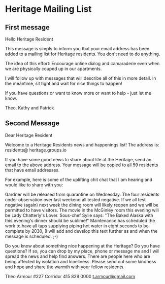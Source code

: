 # Heritage Mailing List



## First message

Hello Heritage Resident

This message is simply to inform you that your email address has been added to a mailing list for Heritage residents. You don't need to do anything.

The idea of this effort: Encourage online dialog and camaraderie even when we are physically couped up in our apartments.

I will follow up with messages that will describe all of this in more detail. In the meantime, sit tight and wait for nice things to happen!

If you have questions or want to know more or want to help - just let me know.

Theo, Kathy and Patrick




## Second Message


Dear Heritage Resident

Welcome to a Heritage Residents news and happenings list! The address is: residents@ heritage.groups.io

If you have some good news to share about life at the Heritage, send an email to the above address. Your message will be copied to all 59 residents that have email addresses.

For example, here is some of the uplifting chit chat that I am hearing and would like to share with you:

Gardner will be released from quarantine on Wednesday. The four residents under observation over last weekend all tested negative. If we all test negative (again) next week the dining room will likely reopen and we will be permitted to have visitors. The movie in the McGinley room this evening will be Lady Chatterly's Lover. Sous-chef Sylie says: "The Baked Alaska with this evening's dinner should be sublime!" Maintenance has scheduled the work to have all taps supplying piping hot water in eight seconds to be complete by 2030,  (I will add and develop this text further as and when the message is scheduled. ;-)

Do you know about something nice happening at the Heritage? Do you have questions? If so, you can drop by my place, phone or message me and I will spread the news and help find answers. There are people here who are being affected by isolation and loneliness. Please send out some kindness and hope and share the warmth with your fellow residents.

Theo Armour
#227 Corridor
415 828 0000
t.armour@gmail.com

